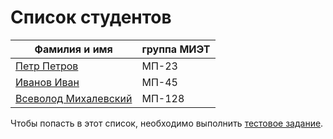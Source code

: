 # Список студентов

| Фамилия и имя | группа МИЭТ |
| ------ | ------ |
| [Петр Петров](https://www.facebook.com/kirill.varlamov.12) | МП-23 |
| [Иванов Иван](https://www.facebook.com/kirill.varlamov.12) | МП-45 |
| [Всеволод Михалевский](https://www.facebook.com/vs.mix.5) | МП-128 |

Чтобы попасть в этот список, необходимо выполнить [тестовое задание](Vpiska.md).
